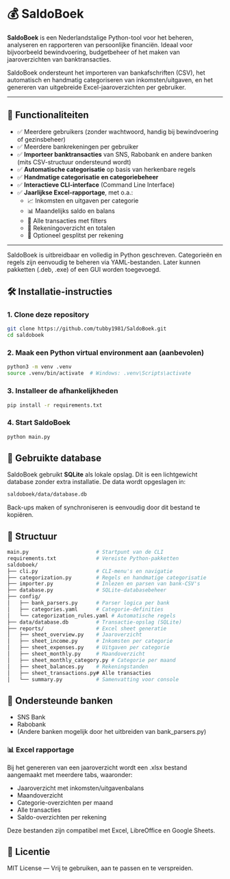 # 💰 SaldoBoek

**SaldoBoek** is een Nederlandstalige Python-tool voor het beheren, analyseren en rapporteren van persoonlijke financiën. Ideaal voor bijvoorbeeld bewindvoering, budgetbeheer of het maken van jaaroverzichten van banktransacties.

SaldoBoek ondersteunt het importeren van bankafschriften (CSV), het automatisch en handmatig categoriseren van inkomsten/uitgaven, en het genereren van uitgebreide Excel-jaaroverzichten per gebruiker.

---

## 🔧 Functionaliteiten

- ✅ Meerdere gebruikers (zonder wachtwoord, handig bij bewindvoering of gezinsbeheer)
- ✅ Meerdere bankrekeningen per gebruiker
- ✅ **Importeer banktransacties** van SNS, Rabobank en andere banken (mits CSV-structuur ondersteund wordt)
- ✅ **Automatische categorisatie** op basis van herkenbare regels
- ✅ **Handmatige categorisatie en categoriebeheer**
- ✅ **Interactieve CLI-interface** (Command Line Interface)
- ✅ **Jaarlijkse Excel-rapportage**, met o.a.:
  - 📈 Inkomsten en uitgaven per categorie
  - 📊 Maandelijks saldo en balans
  - 📄 Alle transacties met filters
  - 🧾 Rekeningoverzicht en totalen
  - 🔀 Optioneel gesplitst per rekening

---

SaldoBoek is uitbreidbaar en volledig in Python geschreven. Categorieën en regels zijn eenvoudig te beheren via YAML-bestanden. Later kunnen pakketten (.deb, .exe) of een GUI worden toegevoegd.

## 🛠️ Installatie-instructies

### 1. Clone deze repository

```bash
git clone https://github.com/tubby1981/SaldoBoek.git
cd saldoboek
```

### 2. Maak een Python virtual environment aan (aanbevolen)

```bash
python3 -m venv .venv
source .venv/bin/activate  # Windows: .venv\Scripts\activate
```

### 3. Installeer de afhankelijkheden

```bash
pip install -r requirements.txt
```

### 4. Start SaldoBoek

```bash
python main.py
```

## 🧱 Gebruikte database
SaldoBoek gebruikt **SQLite** als lokale opslag. Dit is een lichtgewicht database zonder extra installatie. De data wordt opgeslagen in:

```bash
saldoboek/data/database.db
```

Back-ups maken of synchroniseren is eenvoudig door dit bestand te kopiëren.

## 📁 Structuur

```bash
main.py                      # Startpunt van de CLI
requirements.txt             # Vereiste Python-pakketten
saldoboek/
├── cli.py                   # CLI-menu's en navigatie
├── categorization.py        # Regels en handmatige categorisatie
├── importer.py              # Inlezen en parsen van bank-CSV's
├── database.py              # SQLite-databasebeheer
├── config/
│   ├── bank_parsers.py      # Parser logica per bank
│   ├── categories.yaml      # Categorie-definities
│   └── categorization_rules.yaml # Automatische regels
├── data/database.db         # Transactie-opslag (SQLite)
├── reports/                 # Excel sheet generatie
│   ├── sheet_overview.py    # Jaaroverzicht
│   ├── sheet_income.py      # Inkomsten per categorie
│   ├── sheet_expenses.py    # Uitgaven per categorie
│   ├── sheet_monthly.py     # Maandoverzicht
│   ├── sheet_monthly_category.py # Categorie per maand
│   ├── sheet_balances.py    # Rekeningstanden
│   ├── sheet_transactions.py# Alle transacties
│   └── summary.py           # Samenvatting voor console
```
## 🏦 Ondersteunde banken

* SNS Bank
* Rabobank
* (Andere banken mogelijk door het uitbreiden van bank_parsers.py)

### 📊 Excel rapportage
Bij het genereren van een jaaroverzicht wordt een .xlsx bestand aangemaakt met meerdere tabs, waaronder:

* Jaaroverzicht met inkomsten/uitgavenbalans
* Maandoverzicht
* Categorie-overzichten per maand
* Alle transacties
* Saldo-overzichten per rekening

Deze bestanden zijn compatibel met Excel, LibreOffice en Google Sheets.

## 📄 Licentie

MIT License — Vrij te gebruiken, aan te passen en te verspreiden.

